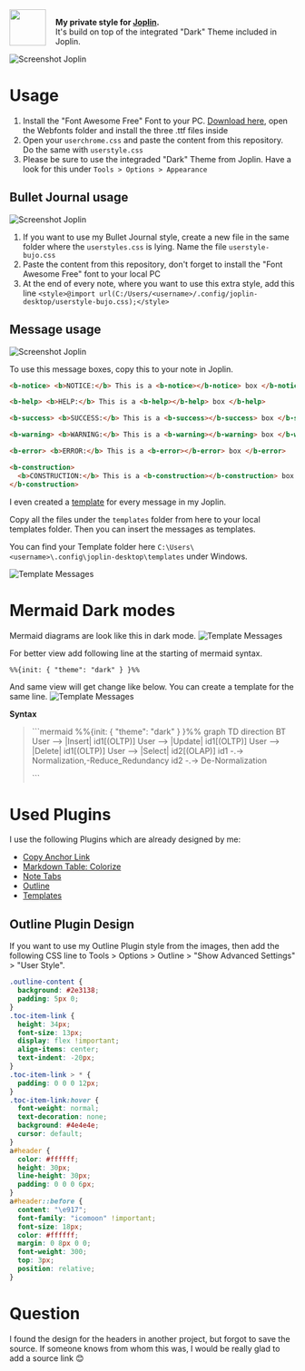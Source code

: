 <img width="64" src="https://raw.githubusercontent.com/laurent22/joplin/dev/Assets/LinuxIcons/256x256.png" align="left" style="padding:0 1em 1em 0" />

**My private style for [Joplin](https://joplinapp.org).**<br />
It's build on top of the integrated "Dark" Theme included in Joplin.

![Screenshot Joplin](/assets/screenshot1.png)

# Usage

1. Install the "Font Awesome Free" Font to your PC. [Download here](https://fontawesome.com/how-to-use/on-the-web/setup/hosting-font-awesome-yourself), open the Webfonts folder and install the three .ttf files inside
2. Open your `userchrome.css` and paste the content from this repository. Do the same with `userstyle.css`
3. Please be sure to use the integraded "Dark" Theme from Joplin. Have a look for this under `Tools > Options > Appearance`

## Bullet Journal usage

![Screenshot Joplin](/assets/screenshot2.png)

1. If you want to use my Bullet Journal style, create a new file in the same folder where the `userstyles.css` is lying. Name the file `userstyle-bujo.css`
2. Paste the content from this repository, don't forget to install the "Font Awesome Free" font to your local PC
3. At the end of every note, where you want to use this extra style, add this line `<style>@import url(C:/Users/<username>/.config/joplin-desktop/userstyle-bujo.css);</style>`

## Message usage

![Screenshot Joplin](/assets/screenshot3.png)

To use this message boxes, copy this to your note in Joplin.

```html
<b-notice> <b>NOTICE:</b> This is a <b-notice></b-notice> box </b-notice>

<b-help> <b>HELP:</b> This is a <b-help></b-help> box </b-help>

<b-success> <b>SUCCESS:</b> This is a <b-success></b-success> box </b-success>

<b-warning> <b>WARNING:</b> This is a <b-warning></b-warning> box </b-warning>

<b-error> <b>ERROR:</b> This is a <b-error></b-error> box </b-error>

<b-construction>
  <b>CONSTRUCTION:</b> This is a <b-construction></b-construction> box.
</b-construction>
```

I even created a [template](https://joplinapp.org/#note-templates) for every message in my Joplin.

Copy all the files under the `templates` folder from here to your local templates folder. Then you can insert the messages as templates.

You can find your Template folder here `C:\Users\<username>\.config\joplin-desktop\templates` under Windows.

![Template Messages](/assets/template_messages.png)

# Mermaid Dark modes

Mermaid diagrams are look like this in dark mode.
![Template Messages](/assets/SimpleDark.png)

For better view add following line at the starting of mermaid syntax.

```
%%{init: { "theme": "dark" } }%%
```

And same view will get change like below. You can create a template for the same line.
![Template Messages](/assets/ReadyMadeDark.png)

**Syntax**

> <span>```</span>mermaid
> %%{init: { "theme": "dark" } }%%
> graph TD
> direction BT
> User --> |Insert| id1[(OLTP)]
> User --> |Update| id1[(OLTP)]
> User --> |Delete| id1[(OLTP)]
> User --> |Select| id2[(OLAP)]
> id1 -.-> Normalization,-Reduce_Redundancy
> id2 -.-> De-Normalization
>
> <p>```</p>

# Used Plugins

I use the following Plugins which are already designed by me:

- [Copy Anchor Link](https://github.com/hieuthi/joplin-plugin-copy-anchor-link)
- [Markdown Table: Colorize](https://github.com/hieuthi/joplin-plugin-markdown-table-colorize)
- [Note Tabs](https://github.com/benji300/joplin-note-tabs)
- [Outline](https://github.com/cqroot/joplin-outline)
- [Templates](https://github.com/joplin/plugin-templates)

## Outline Plugin Design

If you want to use my Outline Plugin style from the images, then add the following CSS line to Tools > Options > Outline > "Show Advanced Settings" > "User Style".

```css
.outline-content {
  background: #2e3138;
  padding: 5px 0;
}
.toc-item-link {
  height: 34px;
  font-size: 13px;
  display: flex !important;
  align-items: center;
  text-indent: -20px;
}
.toc-item-link > * {
  padding: 0 0 0 12px;
}
.toc-item-link:hover {
  font-weight: normal;
  text-decoration: none;
  background: #4e4e4e;
  cursor: default;
}
a#header {
  color: #ffffff;
  height: 30px;
  line-height: 30px;
  padding: 0 0 0 6px;
}
a#header::before {
  content: "\e917";
  font-family: "icomoon" !important;
  font-size: 18px;
  color: #ffffff;
  margin: 0 8px 0 0;
  font-weight: 300;
  top: 3px;
  position: relative;
}
```

# Question

I found the design for the headers in another project, but forgot to save the source. If someone knows from whom this was, I would be really glad to add a source link 😊
